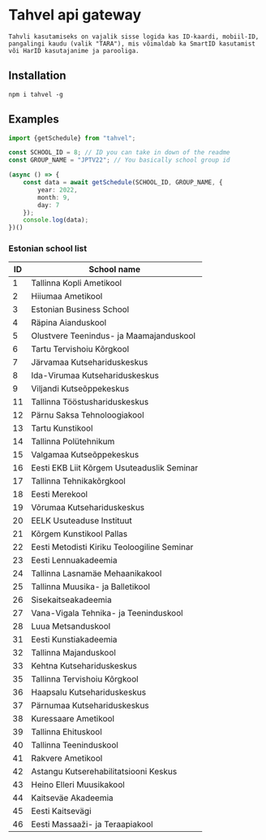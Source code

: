# Tahvel api gateway
`
Tahvli kasutamiseks on vajalik sisse logida kas ID-kaardi, mobiil-ID, pangalingi kaudu (valik "TARA"), mis võimaldab ka SmartID kasutamist või HarID kasutajanime ja parooliga.
`

## Installation
`npm i tahvel -g`

## Examples
```ts
import {getSchedule} from "tahvel";

const SCHOOL_ID = 8; // ID you can take in down of the readme
const GROUP_NAME = "JPTV22"; // You basically school group id

(async () => {
    const data = await getSchedule(SCHOOL_ID, GROUP_NAME, {
        year: 2022,
        month: 9,
        day: 7
    });
    console.log(data);
})()
```

### Estonian school list

| ID | School name                                |
| -- | ------------------------------------------ |
| 1  | Tallinna Kopli Ametikool                   |
| 2  | Hiiumaa Ametikool                          |
| 3  | Estonian Business School                   |
| 4  | Räpina Aianduskool                         |
| 5  | Olustvere Teenindus- ja Maamajanduskool    |
| 6  | Tartu Tervishoiu Kõrgkool                  |
| 7  | Järvamaa Kutsehariduskeskus                |
| 8  | Ida-Virumaa Kutsehariduskeskus             |
| 9  | Viljandi Kutseõppekeskus                   |
| 11 | Tallinna Tööstushariduskeskus              |
| 12 | Pärnu Saksa Tehnoloogiakool                |
| 13 | Tartu Kunstikool                           |
| 14 | Tallinna Polütehnikum                      |
| 15 | Valgamaa Kutseõppekeskus                   |
| 16 | Eesti EKB Liit Kõrgem Usuteaduslik Seminar |
| 17 | Tallinna Tehnikakõrgkool                   |
| 18 | Eesti Merekool                             |
| 19 | Võrumaa Kutsehariduskeskus                 |
| 20 | EELK Usuteaduse Instituut                  |
| 21 | Kõrgem Kunstikool Pallas                   |
| 22 | Eesti Metodisti Kiriku Teoloogiline Seminar|
| 23 | Eesti Lennuakadeemia                       |
| 24 | Tallinna Lasnamäe Mehaanikakool            |
| 25 | Tallinna Muusika- ja Balletikool           |
| 26 | Sisekaitseakadeemia                        |
| 27 | Vana-Vigala Tehnika- ja Teeninduskool      |
| 28 | Luua Metsanduskool                         |
| 31 | Eesti Kunstiakadeemia                      |
| 32 | Tallinna Majanduskool                      |
| 33 | Kehtna Kutsehariduskeskus                  |
| 35 | Tallinna Tervishoiu Kõrgkool               |
| 36 | Haapsalu Kutsehariduskeskus                |
| 37 | Pärnumaa Kutsehariduskeskus                |
| 38 | Kuressaare Ametikool                       |
| 39 | Tallinna Ehituskool                        |
| 40 | Tallinna Teeninduskool                     |
| 41 | Rakvere Ametikool                          |
| 42 | Astangu Kutserehabilitatsiooni Keskus      |
| 43 | Heino Elleri Muusikakool                   |
| 44 | Kaitseväe Akadeemia                        |
| 45 | Eesti Kaitsevägi                           |
| 46 | Eesti Massaaži- ja Teraapiakool            |